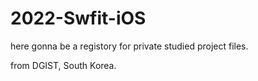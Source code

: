 # 2022-Swfit-iOS

here gonna be a registory for private studied project files.

from DGIST, South Korea.
